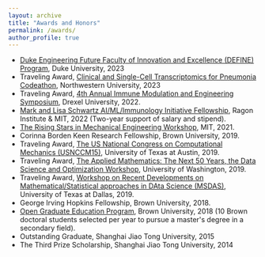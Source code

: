 ```yaml
---
layout: archive
title: "Awards and Honors"
permalink: /awards/
author_profile: true
---
```

- [Duke Engineering Future Faculty of Innovation and Excellence (DEFINE) Program](https://sites.google.com/view/duke-engineering-define/home), Duke University, 2023
- Traveling Award, [Clinical and Single-Cell Transcriptomics for Pneumonia Codeathon](https://script.northwestern.edu/codeathon/), Northwestern University, 2023
- Traveling Award, [4th Annual Immune Modulation and Engineering Symposium](https://drexel.edu/biomed/research-and-design/overview/IMES2022/), Drexel University, 2022.
- [Mark and Lisa Schwartz AI/ML/Immunology Initiative Fellowship](https://ragoninstitute.org/get-involved/fellowships/), Ragon Institute & MIT, 2022 (Two-year support of salary and stipend).
- [The Rising Stars in Mechanical Engineering Workshop](https://risingstarsme.mit.edu/), MIT, 2021.
- Corinna Borden Keen Research Fellowship, Brown University, 2019.
- Traveling Award, [The US National Congress on Computational Mechanics (USNCCM15)](http://15.usnccm.org/), University of Texas at Austin, 2019.
- Traveling Award, [The Applied Mathematics: The Next 50 Years, the Data Science and Optimization Workshop](https://depts.washington.edu/amath/amath50/), University of Washington, 2019.
- Traveling Award, [Workshop on Recent Developments on Mathematical/Statistical approaches in DAta Science (MSDAS)](https://sites.google.com/site/utd2019workshop/home?authuser=0), University of Texas at Dallas, 2019.
- George Irving Hopkins Fellowship, Brown University, 2018.
- [Open Graduate Education Program](https://www.brown.edu/academics/gradschool/opengraduateeducation), Brown University, 2018 (10 Brown doctoral students selected per year to pursue a master's degree in a secondary field).
- Outstanding Graduate, Shanghai Jiao Tong University, 2015
- The Third Prize Scholarship, Shanghai Jiao Tong University, 2014
